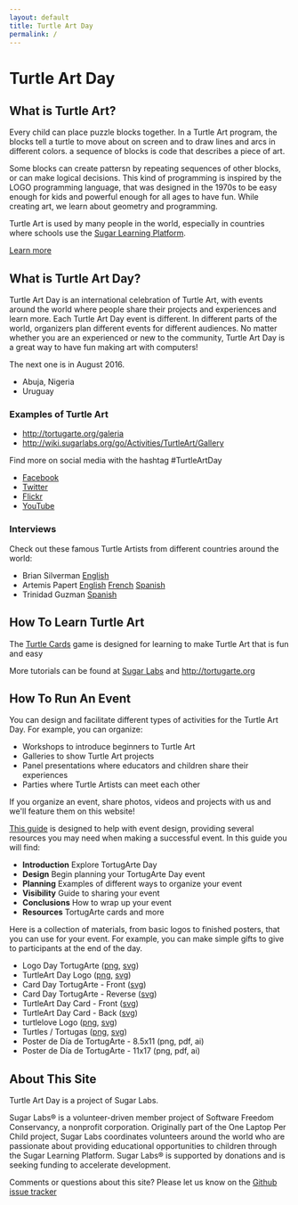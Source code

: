 ```yaml
---
layout: default
title: Turtle Art Day
permalink: /
---
```

# Turtle Art Day

## What is Turtle Art?

Every child can place puzzle blocks together. 
In a Turtle Art program, the blocks tell a turtle to move about on screen and to draw lines and arcs in different colors.
a sequence of blocks is code that describes a piece of art. 

Some blocks can create pattersn by repeating sequences of other blocks, or can make logical decisions.
This kind of programming is inspired by the LOGO programming language, that was designed in the 1970s to be easy enough for kids and powerful enough for all ages to have fun. 
While creating art, we learn about geometry and programming.

Turtle Art is used by many people in the world, especially in countries where schools use the [Sugar Learning Platform](http://www.sugarlabs.org).

[Learn more](http://wiki.sugarlabs.org/go/Activities/TurtleArt)

## What is Turtle Art Day?

Turtle Art Day is an international celebration of Turtle Art, with events around the world where people share their projects and experiences and learn more.
Each Turtle Art Day event is different. 
In different parts of the world, organizers plan different events for different audiences. 
No matter whether you are an experienced or new to the community, Turtle Art Day is a great way to have fun making art with computers!

The next one is in August 2016.

* Abuja, Nigeria
* Uruguay

### Examples of Turtle Art

* <http://tortugarte.org/galeria>
* <http://wiki.sugarlabs.org/go/Activities/TurtleArt/Gallery>

Find more on social media with the hashtag #TurtleArtDay

* [Facebook](https://www.facebook.com/TurtleArtists)
* [Twitter](https://twitter.com/hashtag/TurtleArtDay)
* [Flickr](https://www.flickr.com/groups/turtleartday)
* [YouTube](https://www.youtube.com/user/TurtleArtDay)

### Interviews

Check out these famous Turtle Artists from different countries around the world:

* Brian Silverman [English](https://www.youtube.com/watch?v=FHDLRqGyONo)
* Artemis Papert [English](https://www.youtube.com/watch?v=lHEfedZiUgw) [French](https://www.youtube.com/watch?v=E6-6X5fQJ0c) [Spanish](https://www.youtube.com/watch?v=oNL6lVL8UEQ)
* Trinidad Guzman [Spanish](https://www.youtube.com/watch?v=gqW6KUShVe8)

## How To Learn Turtle Art

The [Turtle Cards](http://wiki.sugarlabs.org/go/Activities/TurtleArt/Turtle_Cards) game is designed for learning to make Turtle Art that is fun and easy
  
More tutorials can be found at [Sugar Labs](http://wiki.sugarlabs.org/go/Activities/Turtle_Art/Tutorials) and <http://tortugarte.org>

## How To Run An Event

You can design and facilitate different types of activities for the Turtle Art Day. 
For example, you can organize:

* Workshops to introduce beginners to Turtle Art
* Galleries to show Turtle Art projects
* Panel presentations where educators and children share their experiences
* Parties where Turtle Artists can meet each other

If you organize an event, share photos, videos and projects with us and we'll feature them on this website! 

[This guide](Guia_de_Eventos_TADay.pdf) is designed to help with event design, providing several resources you may need when making a successful event. 
In this guide you will find:
 
* **Introduction** Explore TortugArte Day
* **Design** Begin planning your TortugArte Day event
* **Planning** Examples of different ways to organize your event
* **Visibility** Guide to sharing your event
* **Conclusions** How to wrap up your event
* **Resources** TortugArte cards and more

Here is a collection of materials, from basic logos to finished posters, that you can use for your event. 
For example, you can make simple gifts to give to participants at the end of the day. 

* Logo Day TortugArte ([png](/img/dia-tortugarte.png), [svg](/img/dia-de-tortugarte.svg))
* TurtleArt Day Logo ([png](/img/turtle-day.png), [svg](/img/turtle-day.svg))
* Card Day TortugArte - Front ([svg](/img/postcard-front-es.svg))
* Card Day TortugArte - Reverse ([svg](/img/postcard-back-es.svg))
* TurtleArt Day Card - Front ([svg](/img/postcard-front-en.svg))
* TurtleArt Day Card - Back ([svg](/img/postcard-back-en.svg))
* turtlelove Logo ([png](/img/turtle-love.png), [svg](/img/turtle-love.svg))
* Turtles / Tortugas ([png](/img/turtles.png), [svg](/img/turtles.svg))
* Poster de Día de TortugArte - 8.5x11 (png, pdf, ai)
* Poster de Día de TortugArte - 11x17 (png, pdf, ai)

## About This Site

Turtle Art Day is a project of Sugar Labs. 

Sugar Labs® is a volunteer-driven member project of Software Freedom Conservancy, a nonprofit corporation. 
Originally part of the One Laptop Per Child project, Sugar Labs coordinates volunteers around the world who are passionate about providing educational opportunities to children through the Sugar Learning Platform. 
Sugar Labs® is supported by donations and is seeking funding to accelerate development.

Comments or questions about this site? Please let us know on the [Github issue tracker](https://github.com/sugarlabs/turtleartday.org/issues)
